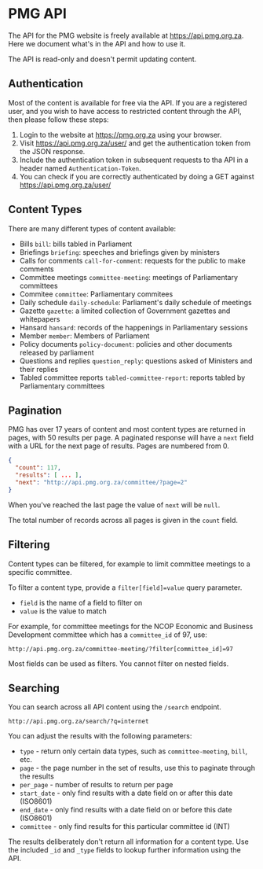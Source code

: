 PMG API
=======

The API for the PMG website is freely available at https://api.pmg.org.za. Here we document what's in the API and how to use it.

The API is read-only and doesn't permit updating content.

Authentication
--------------

Most of the content is available for free via the API. If you are a registered user, and you wish to have access to restricted content through the API, then please follow these steps:

1. Login to the website at https://pmg.org.za using your browser.
2. Visit https://api.pmg.org.za/user/ and get the authentication token from the JSON response.
3. Include the authentication token in subsequent requests to tha API in a header named `Authentication-Token`.
4. You can check if you are correctly authenticated by doing a GET against https://api.pmg.org.za/user/

Content Types
-------------

There are many different types of content available:

* Bills `bill`: bills tabled in Parliament
* Briefings `briefing`: speeches and briefings given by ministers
* Calls for comments `call-for-comment`: requests for the public to make comments
* Committee meetings `committee-meeting`: meetings of Parliamentary committees
* Commitee `committee`: Parliamentary commitees
* Daily schedule `daily-schedule`: Parliament's daily schedule of meetings
* Gazette `gazette`: a limited collection of Government gazettes and whitepapers
* Hansard `hansard`: records of the happenings in Parliamentary sessions
* Member `member`: Members of Parliament
* Policy documents `policy-document`: policies and other documents released by parliament
* Questions and replies `question_reply`: questions asked of Ministers and their replies
* Tabled committee reports `tabled-committee-report`: reports tabled by Parliamentary committees

Pagination
----------

PMG has over 17 years of content and most content types are returned in pages, with 50 results per page. A paginated response will have a `next` field with a URL for the next page of results. Pages are numbered from 0.

```json
{
  "count": 117,
  "results": [ ... ],
  "next": "http://api.pmg.org.za/committee/?page=2"
}
```

When you've reached the last page the value of `next` will be `null`.

The total number of records across all pages is given in the `count` field.

Filtering
---------

Content types can be filtered, for example to limit committee meetings to a specific committee.

To filter a content type, provide a `filter[field]=value` query parameter. 

* `field` is the name of a field to filter on
* `value` is the value to match

For example, for committee meetings for the NCOP Economic and Business Development committee which has a `committee_id` of 97, use:

    http://api.pmg.org.za/committee-meeting/?filter[committee_id]=97

Most fields can be used as filters. You cannot filter on nested fields.

Searching
---------

You can search across all API content using the `/search` endpoint.

    http://api.pmg.org.za/search/?q=internet

You can adjust the results with the following parameters:

* `type` - return only certain data types, such as `committee-meeting`, `bill`, etc.
* `page` - the page number in the set of results, use this to paginate through the results
* `per_page` - number of results to return per page
* `start_date` - only find results with a date field on or after this date (ISO8601)
* `end_date` - only find results with a date field on or before this date (ISO8601)
* `committee` - only find results for this particular committee id (INT)

The results deliberately don't return all information for a content type. Use the included `_id` and `_type`
fields to lookup further information using the API.
